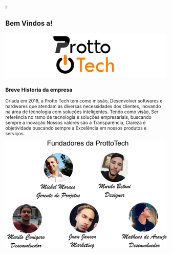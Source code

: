 !<link rel="icon" type="imagem/png" href="![logo].(https://github.com/protto-tech/prottotech/blob/master/incone.gif)" />
## Bem Vindos a!
![logo](https://raw.githubusercontent.com/protto-tech/grupoprottotech/master/prottotechbmp.bmp)
### Breve Historia da empresa
   Criada em 2018, a Protto Tech tem como missão, Desenvolver softwares e hardwares que atendam as diversas necessidades dos clientes, inovando na área de tecnologia com soluções inteligentes. Tendo como visão, Ser referência no ramo de tecnologia e soluções empresariais, buscando sempre a inovação
  Nossos valores são a Transparência, Clareza e objetividade buscando sempre a Excelência em nossos produtos e serviços.

![logo](https://raw.githubusercontent.com/protto-tech/grupoprottotech/master/fundadores.bmp)
